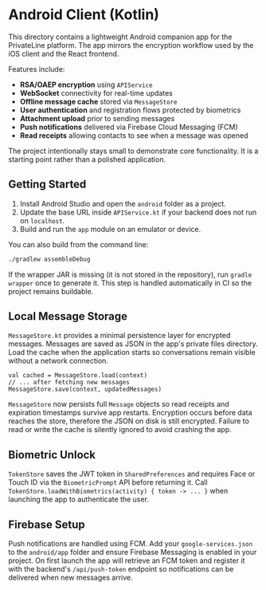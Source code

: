 # Android Client (Kotlin)

This directory contains a lightweight Android companion app for the PrivateLine
platform. The app mirrors the encryption workflow used by the iOS client and the
React frontend.

Features include:

* **RSA/OAEP encryption** using `APIService`
* **WebSocket** connectivity for real-time updates
* **Offline message cache** stored via `MessageStore`
* **User authentication** and registration flows protected by biometrics
* **Attachment upload** prior to sending messages
* **Push notifications** delivered via Firebase Cloud Messaging (FCM)
* **Read receipts** allowing contacts to see when a message was opened

The project intentionally stays small to demonstrate core functionality. It is a
starting point rather than a polished application.

## Getting Started

1. Install Android Studio and open the `android` folder as a project.
2. Update the base URL inside `APIService.kt` if your backend does not run on
   `localhost`.
3. Build and run the `app` module on an emulator or device.

You can also build from the command line:

```bash
./gradlew assembleDebug
```

If the wrapper JAR is missing (it is not stored in the repository),
run `gradle wrapper` once to generate it. This step is handled automatically
in CI so the project remains buildable.

## Local Message Storage

`MessageStore.kt` provides a minimal persistence layer for encrypted messages.
Messages are saved as JSON in the app's private files directory. Load the cache
when the application starts so conversations remain visible without a network
connection.

```
val cached = MessageStore.load(context)
// ... after fetching new messages
MessageStore.save(context, updatedMessages)
```

`MessageStore` now persists full `Message` objects so read receipts and
expiration timestamps survive app restarts. Encryption occurs before data
reaches the store, therefore the JSON on disk is still encrypted. Failure to
read or write the cache is silently ignored to avoid crashing the app.

## Biometric Unlock

`TokenStore` saves the JWT token in `SharedPreferences` and requires Face or
Touch ID via the `BiometricPrompt` API before returning it. Call
`TokenStore.loadWithBiometrics(activity) { token -> ... }` when launching the
app to authenticate the user.

## Firebase Setup

Push notifications are handled using FCM. Add your `google-services.json` to the
`android/app` folder and ensure Firebase Messaging is enabled in your project.
On first launch the app will retrieve an FCM token and register it with the
backend's `/api/push-token` endpoint so notifications can be delivered when new
messages arrive.
